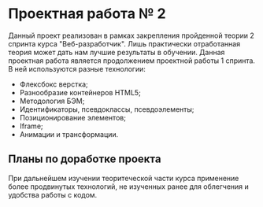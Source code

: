 # Проектная работа № 2 #

Данный проект реализован в рамках закрепления пройденной теории 2 спринта курса "Веб-разработчик".
Лишь практически отработанная теория может дать нам лучшие результаты в обучении.
Данная проектная работа является продолжением проектной работы 1 спринта. В ней используются разные технологии:
* Флексбокс верстка;
* Разнообразие контейнеров HTML5;
* Методология БЭМ;
* Идентификаторы, псевдоклассы, псевдоэлементы;
* Позиционирование элементов;
* Iframe;
* Анимации и трансформации.

## Планы по доработке проекта ##
При дальнейшем изучении теоритеческой части курса применение более продвинутых технологий, не изученных ранее для облегчения и удобства работы с кодом.
